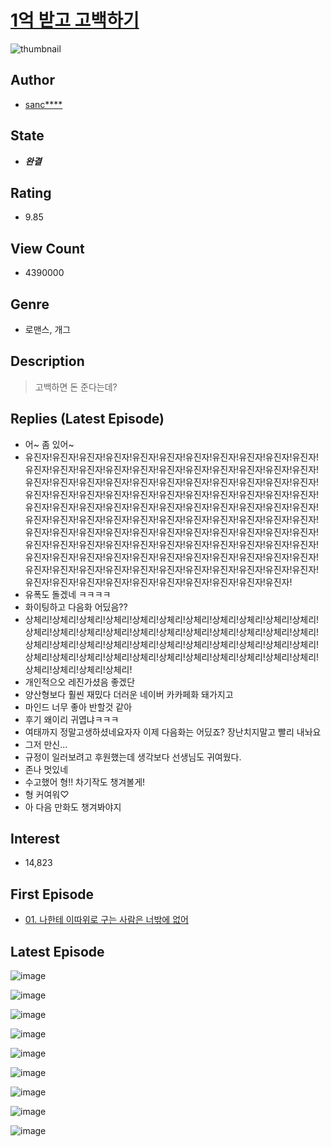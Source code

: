 # [1억 받고 고백하기](https://comic.naver.com/bestChallenge/list?titleId=777158)
![thumbnail](https://image-comic.pstatic.net/user_contents_data/challenge_comic/2021/07/21/322617/thumbnail_202x16440a62bfc_626d_4684_9bcb_25a86f62ca92_00001625.JPEG)

## Author
- [sanc****](https://comic.naver.com/artistTitle?id=322617)

## State
- ***완결***

## Rating
- 9.85

## View Count
- 4390000

## Genre
- 로맨스, 개그

## Description
> 고백하면 돈 준다는데?

## Replies (Latest Episode)
- 어~ 좀 있어~
- 유진자!유진자!유진자!유진자!유진자!유진자!유진자!유진자!유진자!유진자!유진자!유진자!유진자!유진자!유진자!유진자!유진자!유진자!유진자!유진자!유진자!유진자!유진자!유진자!유진자!유진자!유진자!유진자!유진자!유진자!유진자!유진자!유진자!유진자!유진자!유진자!유진자!유진자!유진자!유진자!유진자!유진자!유진자!유진자!유진자!유진자!유진자!유진자!유진자!유진자!유진자!유진자!유진자!유진자!유진자!유진자!유진자!유진자!유진자!유진자!유진자!유진자!유진자!유진자!유진자!유진자!유진자!유진자!유진자!유진자!유진자!유진자!유진자!유진자!유진자!유진자!유진자!유진자!유진자!유진자!유진자!유진자!유진자!유진자!유진자!유진자!유진자!유진자!유진자!유진자!유진자!유진자!유진자!유진자!유진자!유진자!유진자!유진자!유진자!유진자!유진자!유진자!유진자!유진자!유진자!유진자!유진자!유진자!유진자!유진자!유진자!유진자!유진자!유진자!유진자!유진자!유진자!유진자!유진자!유진자!
- 유폭도 돌겠네 ㅋㅋㅋㅋ
- 화이팅하고 다음화 어딨음??
- 상체리!상체리!상체리!상체리!상체리!상체리!상체리!상체리!상체리!상체리!상체리!상체리!상체리!상체리!상체리!상체리!상체리!상체리!상체리!상체리!상체리!상체리!상체리!상체리!상체리!상체리!상체리!상체리!상체리!상체리!상체리!상체리!상체리!상체리!상체리!상체리!상체리!상체리!상체리!상체리!상체리!상체리!상체리!상체리!상체리!상체리!상체리!상체리!
- 개인적으오 레진가셨음 좋겠단
- 양산형보다 훨씬 재밌다 더러운 네이버 카카페화 돼가지고
- 마인드 너무 좋아 반할것 같아
- 후기 왜이리 귀엽냐ㅋㅋㅋ
- 여태까지 정말고생하셨네요자자 이제 다음화는 어딨죠? 장난치지말고 빨리 내놔요
- 그저 만신...
- 규정이 일러보려고 후원했는데 생각보다 선생님도 귀여웠다.
- 존나 멋있네
- 수고했어 형!! 차기작도 챙겨볼게!
- 형 커여워♡
- 아 다음 만화도 챙겨봐야지

## Interest
- 14,823

## First Episode
- [01. 나한테 이따위로 구는 사람은 너밖에 없어](https://comic.naver.com/bestChallenge/detail?titleId=777158&no=1)

## Latest Episode
![image](https://image-comic.pstatic.net/user_contents_data/challenge_comic/2022/05/05/322617/upload_3907209339422913075.jpeg)

![image](https://image-comic.pstatic.net/user_contents_data/challenge_comic/2022/05/05/322617/upload_7293075137085137974.jpeg)

![image](https://image-comic.pstatic.net/user_contents_data/challenge_comic/2022/05/05/322617/upload_4049356426696472633.jpeg)

![image](https://image-comic.pstatic.net/user_contents_data/challenge_comic/2022/05/05/322617/upload_7219330912980460087.jpeg)

![image](https://image-comic.pstatic.net/user_contents_data/challenge_comic/2022/05/05/322617/upload_7306022998060327475.jpeg)

![image](https://image-comic.pstatic.net/user_contents_data/challenge_comic/2022/05/05/322617/upload_3702581428659774520.jpeg)

![image](https://image-comic.pstatic.net/user_contents_data/challenge_comic/2022/05/05/322617/upload_3918756436338041395.jpeg)

![image](https://image-comic.pstatic.net/user_contents_data/challenge_comic/2022/05/05/322617/upload_3774970182610609761.jpeg)

![image](https://image-comic.pstatic.net/user_contents_data/challenge_comic/2022/05/05/322617/upload_3977298806808065847.jpeg)
